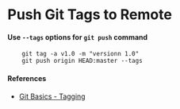 # Push Git Tags to Remote

#### Use `--tags` options for `git push` command

        git tag -a v1.0 -m "versionn 1.0"
        git push origin HEAD:master --tags

#### References
* [Git Basics - Tagging](https://git-scm.com/book/en/v2/Git-Basics-Tagging)
